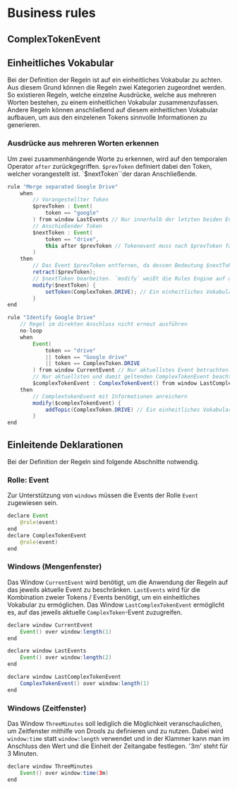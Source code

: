# Business rules

## ComplexTokenEvent



## Einheitliches Vokabular
Bei der Definition der Regeln ist auf ein einheitliches Vokabular zu achten.
Aus diesem Grund können die Regeln zwei Kategorien zugeordnet werden. So existieren Regeln, welche einzelne Ausdrücke, welche aus mehreren Worten bestehen, zu einem einheitlichen Vokabular zusammenzufassen. Andere Regeln können anschließend auf diesem einheitlichen Vokabular aufbauen, um aus den einzelenen Tokens sinnvolle Informationen zu generieren.

### Ausdrücke aus mehreren Worten erkennen
Um zwei zusammenhängende Worte zu erkennen, wird auf den temporalen Operator `after` zurückgegriffen.
`$prevToken` definiert dabei den Token, welcher vorangestellt ist. `$nextToken``der daran Anschließende.

```java
rule "Merge separated Google Drive"
    when
    	// Vorangestellter Token
        $prevToken : Event(
        	token == "google"
        ) from window LastEvents // Nur innerhalb der letzten beiden Events
        // Anschießender Token
        $nextToken : Event(
       		token == "drive",
       		this after $prevToken // Tokenevent muss nach $prevToken fallen
        )
    then
    	// Das Event $prevToken entfernen, da dessen Bedeutung $nextToken hinzugefügt wird
    	retract($prevToken);
    	// $nextToken bearbeiten. `modify` weißt die Rules Engine auf die Änderung des Events hin und führt zum Aufruf der eigentlichen Verständnisregel (s.u.)
    	modify($nextToken) {
    		setToken(ComplexToken.DRIVE); // Ein einheitliches Vokabular durch den Einsatz von Variablen
    	}
end
```

```java
rule "Identify Google Drive"
	// Regel im direkten Anschluss nicht erneut ausführen
	no-loop
    when
        Event(
       		token == "drive"
       		|| token == "Google drive"
       		|| token == ComplexToken.DRIVE
        ) from window CurrentEvent // Nur aktuellstes Event betrachten. Erforderlich, da sonst vergangene und nicht mehr relevante Events mit aktuellstem ComplexTokenEvent in Zusammenhang geracht werden
        // Nur aktuellsten und damit geltenden ComplexTokenEvent beachten
       	$complexTokenEvent : ComplexTokenEvent() from window LastComplexTokenEvent
    then
    	// ComplextokenEvent mit Informationen anreichern
    	modify($complexTokenEvent) {
    		addTopic(ComplexToken.DRIVE) // Ein einheitliches Vokabular durch den Einsatz von Variablen
    	}
end
```

## Einleitende Deklarationen
Bei der Definition der Regeln sind folgende Abschnitte notwendig.

### Rolle: Event
Zur Unterstützung von `windows` müssen die Events der Rolle `Event` zugewiesen sein.

```java
declare Event
	@role(event)
end
declare ComplexTokenEvent
	@role(event)
end
```

### Windows (Mengenfenster)

Das Window `CurrentEvent` wird benötigt, um die Anwendung der Regeln auf das jeweils aktuelle Event zu beschränken. `LastEvents` wird für die Kombination zweier Tokens / Events benötigt, um ein einheitliches Vokabular zu ermöglichen. Das Window `LastComplexTokenEvent` ermöglicht es, auf das jeweils aktuelle `ComplexToken`-Event zuzugreifen.

```java
declare window CurrentEvent
	Event() over window:length(1)
end

declare window LastEvents
    Event() over window:length(2)
end

declare window LastComplexTokenEvent
    ComplexTokenEvent() over window:length(1)
end
```

### Windows (Zeitfenster)

Das Window `ThreeMinutes` soll lediglich die Möglichkeit veranschaulichen, um Zeitfenster mithilfe von Drools zu definieren und zu nutzen. Dabei wird `window:time` statt `window:length` verwendet und in der Klammer kann man im Anschluss den Wert und die Einheit der Zeitangabe festlegen. '3m' steht für 3 Minuten.

```java
declare window ThreeMinutes
	Event() over window:time(3m)
end
```
